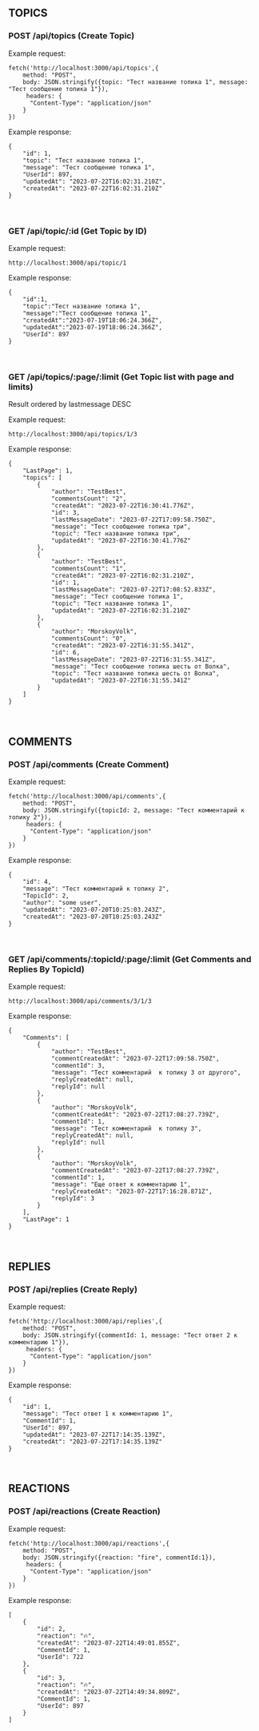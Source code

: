 ## TOPICS

### POST /api/topics (Create Topic)

Example request:

```
fetch('http://localhost:3000/api/topics',{
	method: "POST",
	body: JSON.stringify({topic: "Тест название топика 1", message: "Тест сообщение топика 1"}),
	 headers: {
      "Content-Type": "application/json"
    }
})
```

Example response:

```
{
    "id": 1,
    "topic": "Тест название топика 1",
    "message": "Тест сообщение топика 1",
    "UserId": 897,
    "updatedAt": "2023-07-22T16:02:31.210Z",
    "createdAt": "2023-07-22T16:02:31.210Z"
}
```

<br>

### GET /api/topic/:id (Get Topic by ID)

Example request:

```
http://localhost:3000/api/topic/1
```

Example response:

```
{
    "id":1,
    "topic":"Тест название топика 1",
    "message":"Тест сообщение топика 1",
    "createdAt":"2023-07-19T18:06:24.366Z",
    "updatedAt":"2023-07-19T18:06:24.366Z",
    "UserId": 897
}

```

</br>

### GET /api/topics/:page/:limit (Get Topic list with page and limits)

Result ordered by lastmessage DESC

Example request:

```
http://localhost:3000/api/topics/1/3
```

Example response:

```
{
    "LastPage": 1,
    "topics": [
        {
            "author": "TestBest",
            "commentsCount": "2",
            "createdAt": "2023-07-22T16:30:41.776Z",
            "id": 3,
            "lastMessageDate": "2023-07-22T17:09:58.750Z",
            "message": "Тест сообщение топика три",
            "topic": "Тест название топика три",
            "updatedAt": "2023-07-22T16:30:41.776Z"
        },
        {
            "author": "TestBest",
            "commentsCount": "1",
            "createdAt": "2023-07-22T16:02:31.210Z",
            "id": 1,
            "lastMessageDate": "2023-07-22T17:08:52.833Z",
            "message": "Тест сообщение топика 1",
            "topic": "Тест название топика 1",
            "updatedAt": "2023-07-22T16:02:31.210Z"
        },
        {
            "author": "MorskoyVolk",
            "commentsCount": "0",
            "createdAt": "2023-07-22T16:31:55.341Z",
            "id": 6,
            "lastMessageDate": "2023-07-22T16:31:55.341Z",
            "message": "Тест сообщение топика шесть от Волка",
            "topic": "Тест название топика шесть от Волка",
            "updatedAt": "2023-07-22T16:31:55.341Z"
        }
    ]
}

```

</br>

## COMMENTS

### POST /api/comments (Create Comment)

Example request:

```
fetch('http://localhost:3000/api/comments',{
	method: "POST",
	body: JSON.stringify({topicId: 2, message: "Тест комментарий к топику 2"}),
	 headers: {
      "Content-Type": "application/json"
    }
})
```

Example response:

```
{
    "id": 4,
    "message": "Тест комментарий к топику 2",
    "TopicId": 2,
    "author": "some user",
    "updatedAt": "2023-07-20T10:25:03.243Z",
    "createdAt": "2023-07-20T10:25:03.243Z"
}
```

<br>

### GET /api/comments/:topicId/:page/:limit (Get Comments and Replies By TopicId)

Example request:

```
http://localhost:3000/api/comments/3/1/3
```

Example response:

```
{
    "Comments": [
        {
            "author": "TestBest",
            "commentCreatedAt": "2023-07-22T17:09:58.750Z",
            "commentId": 3,
            "message": "Тест комментарий  к топику 3 от другого",
            "replyCreatedAt": null,
            "replyId": null
        },
        {
            "author": "MorskoyVolk",
            "commentCreatedAt": "2023-07-22T17:08:27.739Z",
            "commentId": 1,
            "message": "Тест комментарий  к топику 3",
            "replyCreatedAt": null,
            "replyId": null
        },
        {
            "author": "MorskoyVolk",
            "commentCreatedAt": "2023-07-22T17:08:27.739Z",
            "commentId": 1,
            "message": "Еще ответ к комментарию 1",
            "replyCreatedAt": "2023-07-22T17:16:28.871Z",
            "replyId": 3
        }
    ],
    "LastPage": 1
}
```

<br>

## REPLIES

### POST /api/replies (Create Reply)

Example request:

```
fetch('http://localhost:3000/api/replies',{
	method: "POST",
	body: JSON.stringify({commentId: 1, message: "Тест ответ 2 к комментарию 1"}),
	 headers: {
      "Content-Type": "application/json"
    }
})
```

Example response:

```
{
    "id": 1,
    "message": "Тест ответ 1 к комментарию 1",
    "CommentId": 1,
    "UserId": 897,
    "updatedAt": "2023-07-22T17:14:35.139Z",
    "createdAt": "2023-07-22T17:14:35.139Z"
}
```

<br>

## REACTIONS

### POST /api/reactions (Create Reaction)

Example request:

```
fetch('http://localhost:3000/api/reactions',{
	method: "POST",
	body: JSON.stringify({reaction: "fire", commentId:1}),
	 headers: {
      "Content-Type": "application/json"
    }
})
```

Example response:

```
[
    {
        "id": 2,
        "reaction": "🔥",
        "createdAt": "2023-07-22T14:49:01.855Z",
        "CommentId": 1,
        "UserId": 722
    },
    {
        "id": 3,
        "reaction": "🔥",
        "createdAt": "2023-07-22T14:49:34.809Z",
        "CommentId": 1,
        "UserId": 897
    }
]
```

<br>
